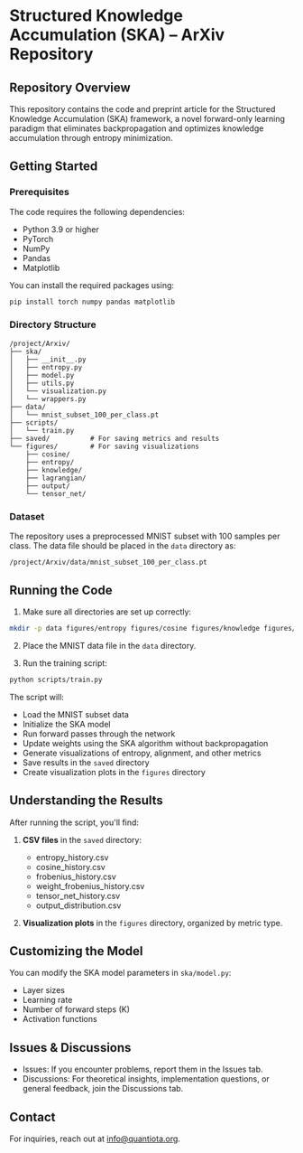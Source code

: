 # Structured Knowledge Accumulation (SKA) – ArXiv Repository

## Repository Overview
This repository contains the code and preprint article for the Structured Knowledge Accumulation (SKA) framework, a novel forward-only learning paradigm that eliminates backpropagation and optimizes knowledge accumulation through entropy minimization.

## Getting Started

### Prerequisites
The code requires the following dependencies:
- Python 3.9 or higher
- PyTorch
- NumPy
- Pandas
- Matplotlib

You can install the required packages using:
```bash
pip install torch numpy pandas matplotlib
```

### Directory Structure
```
/project/Arxiv/
├── ska/
│   ├── __init__.py
│   ├── entropy.py
│   ├── model.py
│   ├── utils.py
│   └── visualization.py
│   └── wrappers.py
├── data/
│   └── mnist_subset_100_per_class.pt
├── scripts/
│   └── train.py
├── saved/          # For saving metrics and results
└── figures/        # For saving visualizations
    ├── cosine/
    ├── entropy/
    ├── knowledge/
    ├── lagrangian/
    ├── output/
    └── tensor_net/
```

### Dataset
The repository uses a preprocessed MNIST subset with 100 samples per class. The data file should be placed in the `data` directory as:
```
/project/Arxiv/data/mnist_subset_100_per_class.pt
```



## Running the Code

1. Make sure all directories are set up correctly:
```bash
mkdir -p data figures/entropy figures/cosine figures/knowledge figures/lagrangian figures/weight figures/tensor_net saved
```

2. Place the MNIST data file in the `data` directory.

3. Run the training script:
```bash
python scripts/train.py
```

The script will:
- Load the MNIST subset data
- Initialize the SKA model
- Run forward passes through the network
- Update weights using the SKA algorithm without backpropagation
- Generate visualizations of entropy, alignment, and other metrics
- Save results in the `saved` directory
- Create visualization plots in the `figures` directory

## Understanding the Results

After running the script, you'll find:

1. **CSV files** in the `saved` directory:
   - entropy_history.csv
   - cosine_history.csv
   - frobenius_history.csv
   - weight_frobenius_history.csv
   - tensor_net_history.csv
   - output_distribution.csv

2. **Visualization plots** in the `figures` directory, organized by metric type.

## Customizing the Model

You can modify the SKA model parameters in `ska/model.py`:
- Layer sizes
- Learning rate
- Number of forward steps (K)
- Activation functions

## Issues & Discussions
- Issues: If you encounter problems, report them in the Issues tab.
- Discussions: For theoretical insights, implementation questions, or general feedback, join the Discussions tab.

## Contact
For inquiries, reach out at info@quantiota.org.
